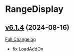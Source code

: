 # RangeDisplay

## [v6.1.4](https://github.com/mitchnull/RangeDisplay/tree/v6.1.4) (2024-08-16)
[Full Changelog](https://github.com/mitchnull/RangeDisplay/compare/v6.1.3...v6.1.4) 

- fix LoadAddOn  
